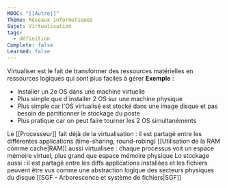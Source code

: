 ```yaml
---
MOOC: "[[Autre]]"
Thème: Réseaux informatiques
Sujet: Virtualisation
tags:
  - définition
Complete: false
Learned: false
---
```

Virtualiser est le fait de transformer des ressources matérielles en ressources logiques qui sont plus faciles à gérer
**Exemple** :
- Installer un 2e OS dans une machine virtuelle
- Plus simple que d'installer 2 OS sur une machine physique
- Plus simple car l'OS virtualisé est stocké dans une image disque et pas besoin de partitionner le stockage du poste
- Plus pratique car on peut faire tourner les 2 OS simultanéments

Le [[Processeur]] fait déjà de la virtualisation : il est partagé entre les différentes applications (time-sharing, round-robing)
[[Utilisation de la RAM comme cache|RAM]] aussi virtualisée : chaque processus voit un espace mémoire virtuel, plus grand que espace mémoire physique
Lo stockage aussi : il est partagé entre les diffs applications installées et les fichiers peuvent être vus comme une abstraction logique des secteurs physiques du disque [[SGF - Arborescence et système de fichiers|SGF]]